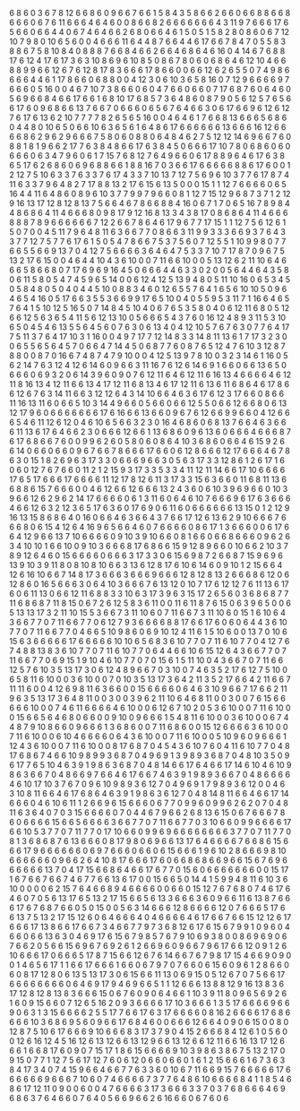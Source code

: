 6
8
6
0
3
6
7
8
12
6
6
8
6
0
9
6
6
7
6
6
1
5
8
4
3
5
8
6
6
2
6
6
0
6
6
8
8
6
6
8
6
6
6
0
6
7
6
11
6
6
6
4
6
4
6
0
0
8
6
6
8
2
6
6
6
6
6
6
6
4
3
11
9
7
6
6
6
17
6
5
6
6
0
6
6
4
4
0
6
7
4
6
4
6
6
2
6
8
0
6
6
4
6
1
5
0
5
1
5
8
2
8
0
8
6
0
6
7
12
10
7
9
8
0
10
6
5
6
0
0
4
6
6
6
11
6
4
4
8
7
6
6
4
4
6
17
6
6
7
8
4
7
0
5
5
8
3
8
8
6
7
5
8
10
8
4
0
8
8
8
7
6
6
8
4
6
6
2
6
6
4
6
8
6
4
6
16
0
4
14
6
7
6
8
8
17
6
12
4
17
6
17
3
6
3
10
8
6
9
6
10
8
5
0
8
6
7
8
0
6
0
6
8
6
4
6
12
10
4
6
6
8
8
9
9
6
6
12
6
7
6
12
8
17
8
3
6
6
6
17
8
6
6
0
0
6
6
12
6
2
6
5
5
0
7
4
9
8
6
6
6
6
4
4
6
1
17
8
6
6
0
6
8
8
0
0
4
12
3
0
6
10
3
6
5
8
16
0
7
12
9
6
6
6
6
9
7
6
6
6
0
5
16
0
0
4
6
7
10
7
3
8
6
6
0
6
0
4
7
6
6
0
6
6
0
7
17
6
8
7
6
0
6
4
6
0
5
6
9
6
6
8
4
6
6
17
6
6
1
6
8
10
17
6
8
5
7
3
6
4
8
6
0
8
7
9
0
5
6
12
5
7
6
5
6
6
17
6
0
9
6
8
6
6
13
7
6
6
7
0
6
6
6
0
6
5
6
7
6
4
6
6
3
0
6
17
6
6
9
6
12
6
12
7
6
17
6
13
6
2
10
7
7
7
7
8
2
6
5
6
5
16
0
0
4
6
4
6
1
7
6
6
8
13
6
6
6
5
6
8
6
0
4
4
8
0
10
6
5
0
6
6
10
6
3
6
5
6
1
6
4
8
6
17
6
6
6
6
6
6
13
6
6
6
16
12
6
6
6
6
8
6
2
9
6
2
9
6
6
6
7
5
8
0
6
0
8
8
0
6
4
8
4
6
2
7
5
12
12
14
6
9
6
6
7
6
0
8
8
1
8
1
9
6
6
2
17
7
6
3
8
4
8
6
6
17
6
3
8
4
5
0
6
6
6
17
10
7
8
0
6
8
6
0
6
0
6
6
6
0
6
3
4
7
9
6
0
6
1
7
15
7
6
8
12
7
6
4
9
6
6
0
6
17
8
8
9
6
4
6
17
6
3
8
6
5
17
6
2
6
8
6
0
6
9
6
8
8
6
6
1
8
8
16
7
0
3
6
6
17
6
6
6
6
6
8
8
6
17
6
0
0
1
2
12
7
5
10
6
3
3
7
6
3
3
7
6
17
4
3
3
7
10
13
7
12
7
5
6
9
6
10
3
7
7
6
17
8
7
4
11
6
3
3
7
9
6
4
8
2
7
17
8
8
13
2
17
6
15
6
13
5
0
0
0
15
1
1
12
7
6
6
6
6
0
6
5
16
4
4
11
6
4
8
6
0
8
9
6
10
3
7
7
9
9
7
9
6
6
0
8
1
12
7
15
12
9
6
8
7
3
7
1
2
12
9
16
13
17
12
8
12
8
13
7
5
6
6
4
6
7
8
6
6
8
8
4
16
0
6
7
1
7
0
6
5
16
7
8
9
8
4
4
8
6
8
6
4
11
4
6
6
6
8
0
9
8
17
9
12
16
8
13
3
4
3
8
17
0
8
6
8
6
4
11
4
6
6
6
8
8
8
7
8
9
6
6
6
6
6
6
7
12
2
6
6
7
8
6
4
6
17
9
6
7
7
17
15
1
1
12
7
5
6
12
6
1
5
0
7
0
0
4
5
11
7
9
6
4
8
11
6
3
6
6
7
7
0
8
6
6
3
11
9
9
3
3
3
6
6
9
3
7
6
4
3
3
7
7
12
7
5
7
7
6
17
6
1
5
0
5
4
7
8
6
6
7
5
3
7
5
6
0
7
12
5
5
1
10
9
9
8
0
7
7
6
6
5
5
6
6
9
13
7
0
4
12
7
5
6
6
6
6
3
6
4
6
4
7
5
3
3
7
10
7
17
8
7
0
9
6
7
5
13
2
17
6
15
0
0
4
6
4
4
10
4
3
6
10
0
0
7
11
6
6
10
0
0
5
13
12
6
2
11
10
6
4
6
6
6
5
8
6
6
8
0
7
17
6
9
6
9
16
4
5
0
6
6
6
4
4
6
3
3
0
2
0
0
5
6
4
4
6
4
3
5
8
0
6
11
5
8
0
5
4
7
4
5
9
6
5
14
0
0
6
12
4
12
5
13
9
4
8
0
5
11
10
16
0
6
5
3
4
5
0
5
8
4
8
0
5
0
4
0
4
4
5
10
0
8
8
3
4
6
0
12
6
5
5
7
6
4
1
6
5
6
10
10
5
0
9
6
4
6
5
4
16
0
5
17
6
6
3
5
5
3
6
6
9
9
17
6
5
10
0
4
0
5
5
9
5
3
11
7
1
16
6
4
6
5
7
6
4
1
5
10
12
5
16
5
0
7
14
8
4
5
10
4
0
6
7
6
5
3
5
8
0
4
0
6
12
11
6
8
0
5
12
6
6
12
5
6
3
6
5
4
11
5
6
12
13
10
0
5
6
6
6
5
4
3
7
6
0
16
12
4
8
9
3
11
5
3
10
6
5
0
4
5
4
6
13
5
5
6
4
5
6
0
7
6
3
0
6
13
4
0
4
12
10
5
7
6
7
6
3
0
7
7
6
4
17
7
5
11
3
7
6
4
17
10
3
1
16
0
0
4
9
7
17
7
12
14
8
3
3
14
8
11
13
6
1
7
17
3
2
3
0
0
6
5
5
6
5
6
4
5
7
0
6
6
4
7
14
4
5
0
6
8
7
7
6
0
8
7
6
5
12
4
7
6
10
3
12
8
7
8
8
0
0
8
7
0
16
6
7
4
8
7
4
7
9
10
0
0
4
12
5
13
9
7
8
10
0
3
2
3
14
6
1
16
0
5
6
2
14
7
6
3
12
4
12
6
14
6
0
9
6
6
3
11
16
7
6
12
6
14
6
9
1
6
6
0
6
6
13
6
5
0
6
6
6
0
6
9
3
2
0
6
14
3
9
6
0
9
0
7
6
12
11
6
4
6
12
11
6
16
13
4
6
6
6
6
4
6
12
11
8
16
13
4
12
11
6
6
13
4
17
12
11
6
8
13
4
6
17
12
11
6
13
6
11
6
8
6
4
6
17
8
6
6
12
6
7
6
3
14
11
6
6
3
12
12
6
4
3
14
10
6
6
4
6
3
6
17
6
12
3
17
6
6
0
8
6
6
11
16
13
11
6
0
6
6
5
10
3
14
4
9
6
6
0
5
6
6
0
6
6
12
5
5
0
6
6
12
6
6
8
0
6
13
12
17
9
6
0
6
6
6
6
6
6
6
17
6
16
6
6
13
6
6
0
9
6
7
6
12
6
6
9
9
6
6
0
4
12
6
6
6
5
4
6
11
12
6
12
0
4
6
10
6
5
6
6
3
2
3
0
16
4
6
8
6
0
6
8
13
7
6
6
4
6
3
6
6
6
11
13
6
17
6
4
6
6
2
3
0
6
6
6
12
6
6
1
13
6
8
6
0
9
6
13
6
0
6
6
6
4
6
6
6
8
7
6
17
6
8
6
6
7
6
0
0
9
9
6
2
6
0
5
8
0
6
0
8
6
4
10
3
6
8
6
0
6
6
4
6
15
9
2
6
6
14
0
6
6
0
6
6
0
9
6
7
6
6
7
8
6
6
6
17
6
6
0
6
12
8
6
6
6
12
17
6
6
6
4
6
7
8
6
3
0
15
1
8
2
6
9
6
3
17
3
3
0
6
6
6
9
6
6
3
0
5
6
3
17
3
3
12
8
6
1
2
6
17
1
6
0
6
0
12
7
6
7
6
6
0
11
2
1
2
15
9
3
17
3
3
5
3
3
4
11
12
11
14
6
6
17
10
6
6
6
6
17
6
5
17
6
6
6
17
6
6
6
6
11
12
17
8
12
6
11
3
17
3
3
15
6
3
6
6
0
11
6
8
11
13
6
6
8
8
6
15
7
6
6
6
0
0
4
6
12
6
6
12
6
6
6
13
2
4
3
6
0
6
10
3
9
6
9
6
6
0
10
3
9
6
6
12
6
2
9
6
2
14
17
6
6
6
6
0
6
1
3
11
6
0
6
4
6
10
7
6
6
6
9
6
17
6
3
6
6
6
4
6
6
12
6
3
2
12
3
6
5
17
6
3
6
0
17
6
9
0
6
11
6
0
6
6
6
6
6
6
13
15
0
1
2
12
9
16
13
15
8
6
8
6
4
0
16
0
6
6
4
6
3
6
6
4
3
7
6
6
17
12
6
13
6
2
9
10
6
6
6
7
6
6
6
8
0
6
15
4
12
6
4
16
9
6
5
6
6
4
6
0
7
6
6
6
6
0
8
6
17
1
3
6
6
6
0
0
6
17
6
6
4
12
9
6
6
13
7
10
6
6
6
6
0
9
10
3
9
10
6
6
0
8
1
6
6
0
6
6
8
6
6
6
0
9
6
2
6
3
4
10
10
1
6
6
10
0
9
10
3
6
6
6
8
17
6
8
6
6
15
9
12
8
9
6
6
0
10
6
6
2
10
3
7
8
9
12
6
4
6
0
15
6
6
6
6
0
6
6
6
3
17
3
3
0
6
15
6
9
8
7
2
6
6
8
7
15
9
6
9
6
13
9
10
3
9
11
8
0
8
10
8
10
6
6
3
13
6
12
8
17
6
10
6
14
6
0
9
10
1
2
15
6
6
4
12
6
16
10
6
6
7
14
8
17
3
6
6
6
3
6
6
6
9
6
6
6
12
8
12
8
13
2
6
6
6
8
6
12
0
6
12
8
6
0
16
5
6
6
6
3
0
6
4
10
3
6
6
6
7
6
13
12
0
10
7
17
6
12
12
7
6
11
13
6
17
6
0
6
11
13
0
6
6
12
11
6
8
8
3
3
10
6
3
17
3
9
6
3
15
17
2
6
5
6
0
3
6
8
6
8
7
7
11
6
8
6
8
7
11
8
15
0
6
7
2
6
12
5
8
3
6
11
0
0
11
6
11
8
7
6
15
0
6
3
9
6
5
0
0
6
5
13
13
17
3
2
11
10
15
5
3
6
6
7
3
11
10
6
0
7
11
6
6
7
3
11
10
6
0
15
1
6
10
6
4
3
6
6
7
7
0
7
11
6
6
7
7
0
6
12
7
9
3
6
6
6
6
8
8
17
6
6
17
6
0
6
0
6
4
4
3
6
10
7
7
0
7
11
6
6
7
7
0
4
6
6
5
10
9
8
6
0
6
9
10
12
4
11
6
1
5
10
6
0
0
13
7
0
10
6
15
6
3
6
6
6
6
6
17
6
6
6
6
6
10
10
6
5
6
8
3
6
10
7
7
0
7
11
6
10
7
7
0
4
12
7
6
7
4
8
8
13
8
3
6
10
7
7
0
7
11
6
10
7
7
0
6
4
4
6
6
10
6
15
12
6
4
3
6
6
7
7
0
7
11
6
6
7
7
0
6
9
15
1
9
10
4
6
10
7
7
0
7
0
15
6
1
5
11
10
0
4
3
6
6
7
0
7
11
6
6
12
5
7
6
10
3
5
13
17
3
0
6
12
4
8
9
6
6
7
0
3
10
0
7
4
6
3
5
2
17
6
12
7
5
10
0
6
5
8
11
6
10
0
0
3
6
10
0
0
7
0
10
3
5
13
17
3
6
4
2
11
3
5
2
17
6
6
4
2
11
6
6
7
11
11
6
0
0
4
12
6
9
8
11
6
3
6
6
0
0
15
6
6
6
6
0
6
4
6
3
10
9
6
6
7
17
6
6
2
11
9
6
3
5
13
17
3
6
4
8
11
0
0
3
0
0
3
9
6
2
11
10
6
4
6
8
11
0
0
3
0
0
7
6
15
6
6
6
6
6
10
0
0
7
4
6
11
6
6
6
6
4
6
10
0
0
6
12
6
7
10
2
0
5
3
6
10
0
0
7
11
6
10
0
0
15
6
6
5
6
4
6
8
0
6
6
0
0
9
10
0
9
6
6
6
1
5
4
8
11
6
10
0
0
3
6
10
0
0
6
7
4
4
8
7
9
10
8
6
6
0
9
6
6
6
1
3
6
8
6
0
0
7
11
6
8
6
0
0
15
12
6
6
6
6
3
6
10
0
0
7
11
6
10
0
0
6
10
4
6
6
6
6
0
6
4
3
6
10
0
0
7
11
6
10
0
0
5
10
9
6
0
9
6
6
6
1
12
4
3
6
10
0
0
7
11
6
10
0
0
8
17
6
8
7
0
4
5
4
3
6
10
7
6
0
4
11
6
10
7
7
0
4
8
17
6
8
6
7
4
6
6
10
9
8
9
9
3
6
8
7
0
4
9
6
9
1
3
9
8
9
3
6
8
7
0
4
8
10
3
5
0
9
6
17
7
6
5
10
4
6
3
9
1
9
8
6
3
6
8
7
0
4
8
14
6
6
17
6
4
6
6
17
14
6
10
4
6
10
9
8
6
3
6
6
7
0
4
8
6
6
9
7
6
6
4
6
17
6
6
7
4
6
3
9
1
9
8
9
3
6
6
7
0
4
8
6
6
6
6
4
6
10
17
10
3
7
6
7
0
9
6
10
9
8
9
3
6
12
7
0
4
9
6
9
1
7
9
8
9
3
6
12
0
0
4
6
3
10
8
11
6
6
4
6
17
6
8
6
4
6
3
9
1
9
8
6
3
6
12
7
0
4
8
14
8
11
6
6
4
6
6
17
14
6
6
6
0
4
6
10
6
11
1
2
6
6
9
6
15
6
6
6
0
6
7
7
0
9
9
6
0
9
9
6
2
6
2
0
7
0
4
8
11
6
3
6
4
0
7
0
3
15
6
6
6
6
0
7
0
4
4
6
7
9
6
6
2
6
8
13
6
15
0
6
7
6
6
6
7
8
6
0
6
6
6
6
15
6
6
5
6
6
6
6
3
6
6
7
7
0
7
11
6
6
7
7
0
3
10
6
6
0
9
9
6
6
6
6
17
6
6
10
5
3
7
7
0
7
11
7
7
0
17
10
6
6
0
9
9
6
9
6
6
6
6
6
6
6
6
3
7
7
0
7
11
7
7
0
8
1
3
6
8
6
8
7
6
13
6
6
6
0
8
17
9
8
0
6
9
6
6
13
17
6
4
6
6
6
6
7
6
6
8
6
15
6
6
6
17
9
6
6
6
6
6
6
0
6
9
7
6
6
6
0
6
6
0
6
15
6
6
6
1
9
6
10
2
8
6
6
6
9
8
10
6
6
6
6
6
6
0
9
6
6
2
6
4
10
8
17
6
6
6
17
6
0
6
6
8
6
8
6
6
9
6
6
15
6
7
6
9
6
6
6
6
6
6
13
7
0
4
17
15
6
6
8
6
4
6
6
17
6
7
7
0
15
6
0
6
6
6
6
6
6
6
0
0
15
17
1
6
7
6
6
7
6
6
7
4
6
7
7
6
6
13
6
17
0
0
15
6
6
5
0
14
4
1
5
9
9
4
8
11
6
10
3
6
10
0
0
0
0
6
2
15
7
6
4
6
6
8
9
4
6
6
6
6
0
0
6
6
0
15
12
7
6
7
6
8
0
7
4
6
17
6
4
6
0
7
0
5
6
13
17
6
5
13
2
17
15
6
6
5
6
13
3
6
6
6
3
6
0
9
6
6
11
6
13
8
7
6
6
6
17
6
7
6
8
7
6
6
0
5
0
15
0
0
5
6
3
14
6
6
6
12
8
6
6
6
6
12
0
7
6
6
6
5
17
6
6
13
7
5
13
2
17
15
12
6
0
6
4
6
6
6
4
0
4
6
6
6
6
4
6
17
6
6
7
6
6
15
12
12
6
17
6
6
6
17
13
8
6
6
17
6
6
7
3
4
6
6
7
7
9
7
3
6
8
12
6
17
6
15
6
7
9
9
1
0
9
6
0
4
6
6
0
6
6
13
6
3
0
4
6
9
17
6
15
6
7
9
8
5
7
6
7
9
10
6
9
3
8
0
0
8
6
9
6
9
0
6
7
6
6
2
0
5
6
6
15
6
9
6
7
6
9
2
6
1
2
6
6
9
6
0
9
6
6
7
9
6
17
6
6
12
0
9
1
2
6
10
6
6
6
17
0
6
6
6
5
17
8
7
15
6
6
12
6
7
6
14
6
6
7
6
7
9
8
17
15
4
6
6
9
0
9
0
0
1
4
6
5
6
17
1
1
6
6
17
6
6
6
1
6
6
0
6
7
9
7
0
7
6
6
0
6
15
6
0
9
6
1
2
8
6
6
0
6
0
8
17
12
8
0
6
13
5
13
17
3
0
6
15
6
6
11
13
0
6
9
15
0
5
12
6
7
0
7
5
6
6
17
6
6
6
6
6
6
6
6
0
6
4
6
9
17
9
4
6
9
6
6
5
1
1
12
6
6
6
13
8
8
12
9
16
13
8
3
6
17
12
8
12
8
13
8
3
6
6
6
15
0
6
7
6
0
9
0
6
4
6
6
1
10
3
9
11
8
0
9
6
5
6
9
2
6
1
6
0
9
15
6
6
0
7
12
6
5
16
2
0
9
3
6
6
6
6
17
10
3
6
6
6
1
3
5
17
6
6
6
6
9
6
6
9
0
6
3
1
3
15
6
6
6
6
2
5
5
17
7
6
6
17
6
3
17
6
6
6
6
0
8
16
2
6
6
6
6
17
6
8
6
6
6
6
10
3
6
8
6
9
5
6
0
9
6
6
17
6
8
4
6
0
0
6
6
6
12
6
6
4
0
9
0
6
15
0
0
8
0
12
8
7
5
10
6
17
6
6
6
9
10
6
6
6
8
3
17
3
7
9
0
4
15
2
6
6
6
8
4
12
6
1
0
5
6
0
0
12
6
16
12
4
5
16
12
6
13
12
6
6
13
12
9
6
6
13
12
6
6
12
11
6
6
16
13
17
12
6
6
6
1
6
6
8
17
6
0
9
0
7
15
17
1
8
6
15
6
6
6
6
9
10
3
9
8
6
3
8
6
7
5
13
2
17
0
9
15
0
7
7
1
12
7
5
6
17
12
7
6
0
6
12
0
6
6
0
6
6
0
1
6
1
2
15
6
6
6
1
6
7
3
6
3
8
4
17
3
4
0
7
4
15
9
6
6
4
6
6
7
7
6
3
3
6
0
10
6
7
11
6
6
9
15
7
6
6
6
6
6
17
6
6
6
6
6
6
9
6
6
6
7
10
6
0
7
4
6
6
6
6
7
3
7
7
6
4
8
6
10
6
6
6
6
8
4
1
1
8
5
4
6
8
6
17
12
11
0
9
0
0
6
0
0
4
7
6
6
6
6
3
17
3
6
6
6
3
3
7
0
3
7
6
8
6
6
6
4
6
9
6
8
6
3
7
6
4
6
6
0
7
6
4
0
5
6
6
9
6
6
2
6
16
6
6
0
6
7
6
0
6
